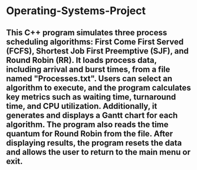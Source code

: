 # Operating-Systems-Project

## This C++ program simulates three process scheduling algorithms: First Come First Served (FCFS), Shortest Job First Preemptive (SJF), and Round Robin (RR). It loads process data, including arrival and burst times, from a file named "Processes.txt". Users can select an algorithm to execute, and the program calculates key metrics such as waiting time, turnaround time, and CPU utilization. Additionally, it generates and displays a Gantt chart for each algorithm. The program also reads the time quantum for Round Robin from the file. After displaying results, the program resets the data and allows the user to return to the main menu or exit.
